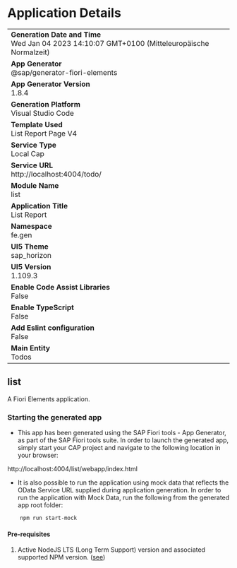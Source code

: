 # Application Details

|                                                                                                  |
| ------------------------------------------------------------------------------------------------ |
| **Generation Date and Time**<br>Wed Jan 04 2023 14:10:07 GMT+0100 (Mitteleuropäische Normalzeit) |
| **App Generator**<br>@sap/generator-fiori-elements                                               |
| **App Generator Version**<br>1.8.4                                                               |
| **Generation Platform**<br>Visual Studio Code                                                    |
| **Template Used**<br>List Report Page V4                                                         |
| **Service Type**<br>Local Cap                                                                    |
| **Service URL**<br>http://localhost:4004/todo/                                                   |
| **Module Name**<br>list                                                                          |
| **Application Title**<br>List Report                                                             |
| **Namespace**<br>fe.gen                                                                          |
| **UI5 Theme**<br>sap_horizon                                                                     |
| **UI5 Version**<br>1.109.3                                                                       |
| **Enable Code Assist Libraries**<br>False                                                        |
| **Enable TypeScript**<br>False                                                                   |
| **Add Eslint configuration**<br>False                                                            |
| **Main Entity**<br>Todos                                                                         |

## list

A Fiori Elements application.

### Starting the generated app

- This app has been generated using the SAP Fiori tools - App Generator, as part of the SAP Fiori tools suite.  In order to launch the generated app, simply start your CAP project and navigate to the following location in your browser:

http://localhost:4004/list/webapp/index.html

- It is also possible to run the application using mock data that reflects the OData Service URL supplied during application generation.  In order to run the application with Mock Data, run the following from the generated app root folder:

```bash
    npm run start-mock
```

#### Pre-requisites

1. Active NodeJS LTS (Long Term Support) version and associated supported NPM version.  ([see](https://nodejs.org))
